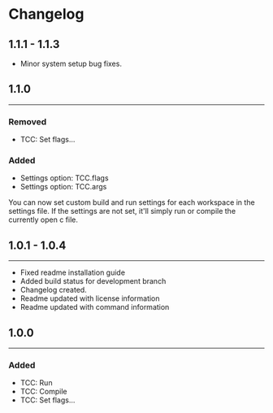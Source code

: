 # Changelog

## 1.1.1 - 1.1.3
- Minor system setup bug fixes.

## 1.1.0
---
### Removed
- TCC: Set flags...
### Added
- Settings option: TCC.flags
- Settings option: TCC.args

You can now set custom build and run settings for each workspace in the settings file.
If the settings are not set, it'll simply run or compile the currently open c file.


## 1.0.1 - 1.0.4
---
- Fixed readme installation guide
- Added build status for development branch
- Changelog created.
- Readme updated with license information
- Readme updated with command information

## 1.0.0
---
### Added
- TCC: Run
- TCC: Compile
- TCC: Set flags...
